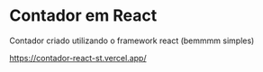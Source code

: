 # Contador em React 
 Contador criado utilizando o framework react (bemmmm simples)

https://contador-react-st.vercel.app/
